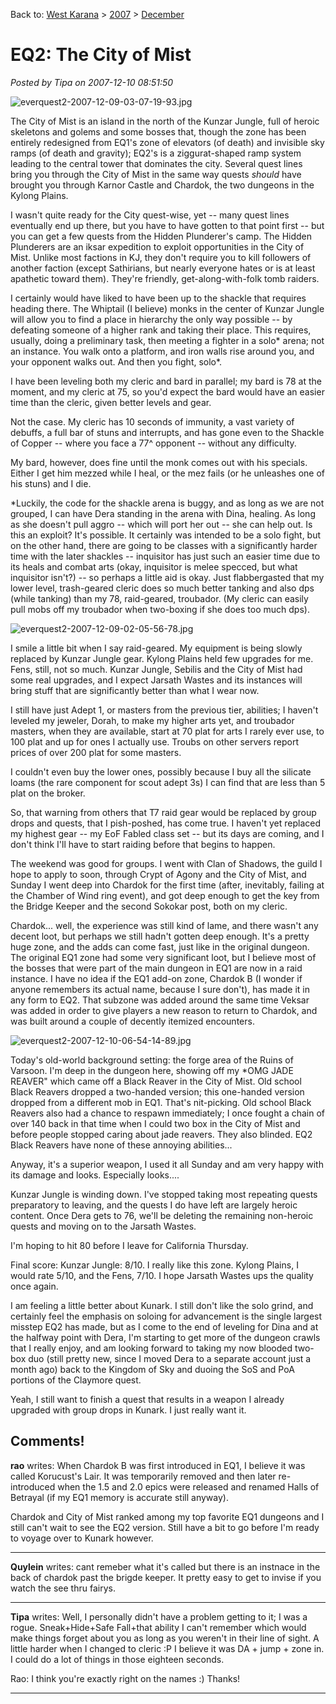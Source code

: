 Back to: [West Karana](/posts/westkarana.md) > [2007](/posts/2007/westkarana.md) > [December](./westkarana.md)
# EQ2: The City of Mist

*Posted by Tipa on 2007-12-10 08:51:50*

![everquest2-2007-12-09-03-07-19-93.jpg](../../../uploads/2007/12/everquest2-2007-12-09-03-07-19-93.jpg)

The City of Mist is an island in the north of the Kunzar Jungle, full of heroic skeletons and golems and some bosses that, though the zone has been entirely redesigned from EQ1's zone of elevators (of death) and invisible sky ramps (of death and gravity); EQ2's is a ziggurat-shaped ramp system leading to the central tower that dominates the city. Several quest lines bring you through the City of Mist in the same way quests *should* have brought you through Karnor Castle and Chardok, the two dungeons in the Kylong Plains.

I wasn't quite ready for the City quest-wise, yet -- many quest lines eventually end up there, but you have to have gotten to that point first -- but you can get a few quests from the Hidden Plunderer's camp. The Hidden Plunderers are an iksar expedition to exploit opportunities in the City of Mist. Unlike most factions in KJ, they don't require you to kill followers of another faction (except Sathirians, but nearly everyone hates or is at least apathetic toward them). They're friendly, get-along-with-folk tomb raiders.

I certainly would have liked to have been up to the shackle that requires heading there. The Whiptail (I believe) monks in the center of Kunzar Jungle will allow you to find a place in hierarchy the only way possible -- by defeating someone of a higher rank and taking their place. This requires, usually, doing a preliminary task, then meeting a fighter in a solo* arena; not an instance. You walk onto a platform, and iron walls rise around you, and your opponent walks out. And then you fight, solo*.

I have been leveling both my cleric and bard in parallel; my bard is 78 at the moment, and my cleric at 75, so you'd expect the bard would have an easier time than the cleric, given better levels and gear.

Not the case. My cleric has 10 seconds of immunity, a vast variety of debuffs, a full bar of stuns and interrupts, and has gone even to the Shackle of Copper -- where you face a 77^ opponent -- without any difficulty.

My bard, however, does fine until the monk comes out with his specials. Either I get him mezzed while I heal, or the mez fails (or he unleashes one of his stuns) and I die. 

*Luckily, the code for the shackle arena is buggy, and as long as we are not grouped, I can have Dera standing in the arena with Dina, healing. As long as she doesn't pull aggro -- which will port her out -- she can help out. Is this an exploit? It's possible. It certainly was intended to be a solo fight, but on the other hand, there are going to be classes with a significantly harder time with the later shackles -- inquisitor has just such an easier time due to its heals and combat arts (okay, inquisitor is melee specced, but what inquisitor isn't?) -- so perhaps a little aid is okay. Just flabbergasted that my lower level, trash-geared cleric does so much better tanking and also dps (while tanking) than my 78, raid-geared, troubador. (My cleric can easily pull mobs off my troubador when two-boxing if she does too much dps).

![everquest2-2007-12-09-02-05-56-78.jpg](../../../uploads/2007/12/everquest2-2007-12-09-02-05-56-78.jpg)

I smile a little bit when I say raid-geared. My equipment is being slowly replaced by Kunzar Jungle gear. Kylong Plains held few upgrades for me. Fens, still, not so much. Kunzar Jungle, Sebilis and the City of Mist had some real upgrades, and I expect Jarsath Wastes and its instances will bring stuff that are significantly better than what I wear now. 

I still have just Adept 1, or masters from the previous tier, abilities; I haven't leveled my jeweler, Dorah, to make my higher arts yet, and troubador masters, when they are available, start at 70 plat for arts I rarely ever use, to 100 plat and up for ones I actually use. Troubs on other servers report prices of over 200 plat for some masters.

I couldn't even buy the lower ones, possibly because I buy all the silicate loams (the rare component for scout adept 3s) I can find that are less than 5 plat on the broker.

So, that warning from others that T7 raid gear would be replaced by group drops and quests, that I pish-poshed, has come true. I haven't yet replaced my highest gear -- my EoF Fabled class set -- but its days are coming, and I don't think I'll have to start raiding before that begins to happen.

The weekend was good for groups. I went with Clan of Shadows, the guild I hope to apply to soon, through Crypt of Agony and the City of Mist, and Sunday I went deep into Chardok for the first time (after, inevitably, failing at the Chamber of Wind ring event), and got deep enough to get the key from the Bridge Keeper and the second Sokokar post, both on my cleric.

Chardok... well, the experience was still kind of lame, and there wasn't any decent loot, but perhaps we still hadn't gotten deep enough. It's a pretty huge zone, and the adds can come fast, just like in the original dungeon. The original EQ1 zone had some very significant loot, but I believe most of the bosses that were part of the main dungeon in EQ1 are now in a raid instance. I have no idea if the EQ1 add-on zone, Chardok B (I wonder if anyone remembers its actual name, because I sure don't), has made it in any form to EQ2. That subzone was added around the same time Veksar was added in order to give players a new reason to return to Chardok, and was built around a couple of decently itemized encounters.

![everquest2-2007-12-10-06-54-14-89.jpg](../../../uploads/2007/12/everquest2-2007-12-10-06-54-14-89.jpg)

Today's old-world background setting: the forge area of the Ruins of Varsoon. I'm deep in the dungeon here, showing off my *OMG JADE REAVER" which came off a Black Reaver in the City of Mist. Old school Black Reavers dropped a two-handed version; this one-handed version dropped from a different mob in EQ1. That's nit-picking. Old school Black Reavers also had a chance to respawn immediately; I once fought a chain of over 140 back in that time when I could two box in the City of Mist and before people stopped caring about jade reavers. They also blinded. EQ2 Black Reavers have none of these annoying abilities...

Anyway, it's a superior weapon, I used it all Sunday and am very happy with its damage and looks. Especially looks....

Kunzar Jungle is winding down. I've stopped taking most repeating quests preparatory to leaving, and the quests I do have left are largely heroic content. Once Dera gets to 76, we'll be deleting the remaining non-heroic quests and moving on to the Jarsath Wastes.

I'm hoping to hit 80 before I leave for California Thursday.

Final score: Kunzar Jungle: 8/10. I really like this zone. Kylong Plains, I would rate 5/10, and the Fens, 7/10. I hope Jarsath Wastes ups the quality once again.

I am feeling a little better about Kunark. I still don't like the solo grind, and certainly feel the emphasis on soloing for advancement is the single largest misstep EQ2 has made, but as I come to the end of leveling for Dina and at the halfway point with Dera, I'm starting to get more of the dungeon crawls that I really enjoy, and am looking forward to taking my now blooded two-box duo (still pretty new, since I moved Dera to a separate account just a month ago) back to the Kingdom of Sky and duoing the SoS and PoA portions of the Claymore quest.

Yeah, I still want to finish a quest that results in a weapon I already upgraded with group drops in Kunark. I just really want it.

## Comments!

**rao** writes: When Chardok B was first introduced in EQ1, I believe it was called Korucust's Lair. It was temporarily removed and then later re-introduced when the 1.5 and 2.0 epics were released and renamed Halls of Betrayal (if my EQ1 memory is accurate still anyway).

Chardok and City of Mist ranked among my top favorite EQ1 dungeons and I still can't wait to see the EQ2 version. Still have a bit to go before I'm ready to voyage over to Kunark however.

---

**Quylein** writes: cant remeber what it's called but there is an instnace in the back of chardok past the brigde keeper. It pretty easy to get to invise if you watch the see thru fairys.

---

**Tipa** writes: Well, I personally didn't have a problem getting to it; I was a rogue. Sneak+Hide+Safe Fall+that ability I can't remember which would make things forget about you as long as you weren't in their line of sight. A little harder when I changed to cleric :P I believe it was DA + jump + zone in. I could do a lot of things in those eighteen seconds.

Rao: I think you're exactly right on the names :) Thanks!

---

